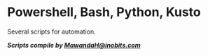 # Powershell, Bash, Python, Kusto
Several scripts for automation.

***Scripts compile by MawandaH@inobits.com***
